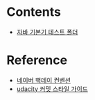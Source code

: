 # Contents
- [자바 기본기 테스트 폴더](./basic-java/)

# Reference
- [네이버 핵데이 컨벤션](https://naver.github.io/hackday-conventions-java/)
- [udacity 커밋 스타일 가이드](https://udacity.github.io/git-styleguide/)